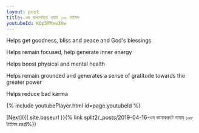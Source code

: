 ```yaml
---
layout: post
title: ওম যাগ্যাপটায়ে নামায ১০৮ টাইমস
youtubeId: KOp5PMxv3Xw
---
```

 
 
Helps get goodness, bliss and peace and God's blessings
 
Helps remain focused, help generate inner energy 
 
Helps boost physical and mental health 
 
Helps remain grounded and generates a sense of gratitude towards the greater power 
 
Helps reduce bad karma
 
 
 
 


{% include youtubePlayer.html id=page.youtubeId %}
 
[Next]({{ site.baseurl }}{% link  split2/_posts/2019-04-16-ওম কামাকরুটে নামায ১০৮ টাইমস.md%})
 
